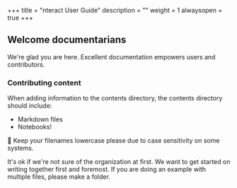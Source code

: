 +++
title = "nteract User Guide"
description = ""
weight = 1
alwaysopen = true
+++

## Welcome documentarians

We're glad you are here. Excellent documentation empowers users and contributors.

### Contributing content

When adding information to the contents directory, the contents directory should
include:

* Markdown files
* Notebooks!

📝 Keep your filenames lowercase please due to case sensitivity on some systems.

It's ok if we're not sure of the organization at first. We want to get started on writing together first and foremost. If you are doing an example with multiple files, please make a folder.
